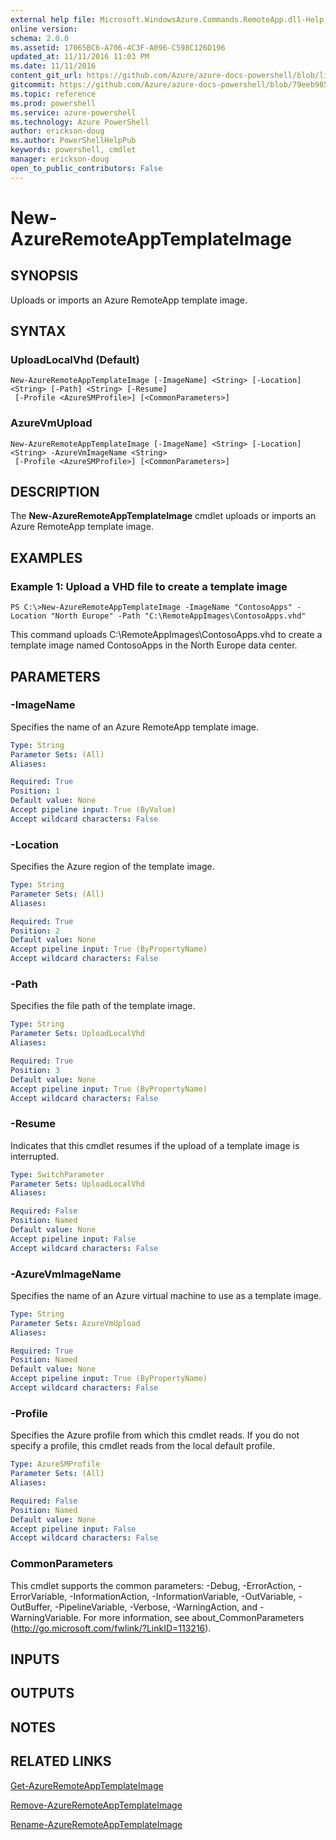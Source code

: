 ```yaml
---
external help file: Microsoft.WindowsAzure.Commands.RemoteApp.dll-Help.xml
online version: 
schema: 2.0.0
ms.assetid: 17065BC6-A706-4C3F-A096-C598C126D196
updated_at: 11/11/2016 11:03 PM
ms.date: 11/11/2016
content_git_url: https://github.com/Azure/azure-docs-powershell/blob/live/azureps-cmdlets-docs/ServiceManagement/Azure.RemoteApp/v2.1.0/New-AzureRemoteAppTemplateImage.md
gitcommit: https://github.com/Azure/azure-docs-powershell/blob/79eeb985ea480979357fb4695832a0c3d29a48bf/azureps-cmdlets-docs/ServiceManagement/Azure.RemoteApp/v2.1.0/New-AzureRemoteAppTemplateImage.md
ms.topic: reference
ms.prod: powershell
ms.service: azure-powershell
ms.technology: Azure PowerShell
author: erickson-doug
ms.author: PowerShellHelpPub
keywords: powershell, cmdlet
manager: erickson-doug
open_to_public_contributors: False
---
```


# New-AzureRemoteAppTemplateImage

## SYNOPSIS
Uploads or imports an Azure RemoteApp template image.

## SYNTAX

### UploadLocalVhd (Default)
```
New-AzureRemoteAppTemplateImage [-ImageName] <String> [-Location] <String> [-Path] <String> [-Resume]
 [-Profile <AzureSMProfile>] [<CommonParameters>]
```

### AzureVmUpload
```
New-AzureRemoteAppTemplateImage [-ImageName] <String> [-Location] <String> -AzureVmImageName <String>
 [-Profile <AzureSMProfile>] [<CommonParameters>]
```

## DESCRIPTION
The **New-AzureRemoteAppTemplateImage** cmdlet uploads or imports an Azure RemoteApp template image.

## EXAMPLES

### Example 1: Upload a VHD file to create a template image
```
PS C:\>New-AzureRemoteAppTemplateImage -ImageName "ContosoApps" -Location "North Europe" -Path "C:\RemoteAppImages\ContosoApps.vhd"
```

This command uploads C:\RemoteAppImages\ContosoApps.vhd to create a template image named ContosoApps in the North Europe data center.

## PARAMETERS

### -ImageName
Specifies the name of an Azure RemoteApp template image.

```yaml
Type: String
Parameter Sets: (All)
Aliases: 

Required: True
Position: 1
Default value: None
Accept pipeline input: True (ByValue)
Accept wildcard characters: False
```

### -Location
Specifies the Azure region of the template image.

```yaml
Type: String
Parameter Sets: (All)
Aliases: 

Required: True
Position: 2
Default value: None
Accept pipeline input: True (ByPropertyName)
Accept wildcard characters: False
```

### -Path
Specifies the file path of the template image.

```yaml
Type: String
Parameter Sets: UploadLocalVhd
Aliases: 

Required: True
Position: 3
Default value: None
Accept pipeline input: True (ByPropertyName)
Accept wildcard characters: False
```

### -Resume
Indicates that this cmdlet resumes if the upload of a template image is interrupted.

```yaml
Type: SwitchParameter
Parameter Sets: UploadLocalVhd
Aliases: 

Required: False
Position: Named
Default value: None
Accept pipeline input: False
Accept wildcard characters: False
```

### -AzureVmImageName
Specifies the name of an Azure virtual machine to use as a template image.

```yaml
Type: String
Parameter Sets: AzureVmUpload
Aliases: 

Required: True
Position: Named
Default value: None
Accept pipeline input: True (ByPropertyName)
Accept wildcard characters: False
```

### -Profile
Specifies the Azure profile from which this cmdlet reads.
If you do not specify a profile, this cmdlet reads from the local default profile.

```yaml
Type: AzureSMProfile
Parameter Sets: (All)
Aliases: 

Required: False
Position: Named
Default value: None
Accept pipeline input: False
Accept wildcard characters: False
```

### CommonParameters
This cmdlet supports the common parameters: -Debug, -ErrorAction, -ErrorVariable, -InformationAction, -InformationVariable, -OutVariable, -OutBuffer, -PipelineVariable, -Verbose, -WarningAction, and -WarningVariable. For more information, see about_CommonParameters (http://go.microsoft.com/fwlink/?LinkID=113216).

## INPUTS

## OUTPUTS

## NOTES

## RELATED LINKS

[Get-AzureRemoteAppTemplateImage](xref:ServiceManagement/Azure.RemoteApp/v2.1.0/Get-AzureRemoteAppTemplateImage.md)

[Remove-AzureRemoteAppTemplateImage](xref:ServiceManagement/Azure.RemoteApp/v2.1.0/Remove-AzureRemoteAppTemplateImage.md)

[Rename-AzureRemoteAppTemplateImage](xref:ServiceManagement/Azure.RemoteApp/v2.1.0/Rename-AzureRemoteAppTemplateImage.md)


